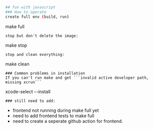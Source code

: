 ```sh
## fun with javascript
### How to operate
create full env (build, run)
```
make full
```
stop but don't delete the image:
```
make stop
```
stop and clean everything: 
```
make clean
```
### Common problems in installation
If you can't run make and get ```invalid active developer path, missing xcrun```
```
xcode-select --install
```
### still need to add:
```
- frontend not running during make full yet
- need to add frontend tests to make full
- need to create a seperate github action for frontend.
```
```